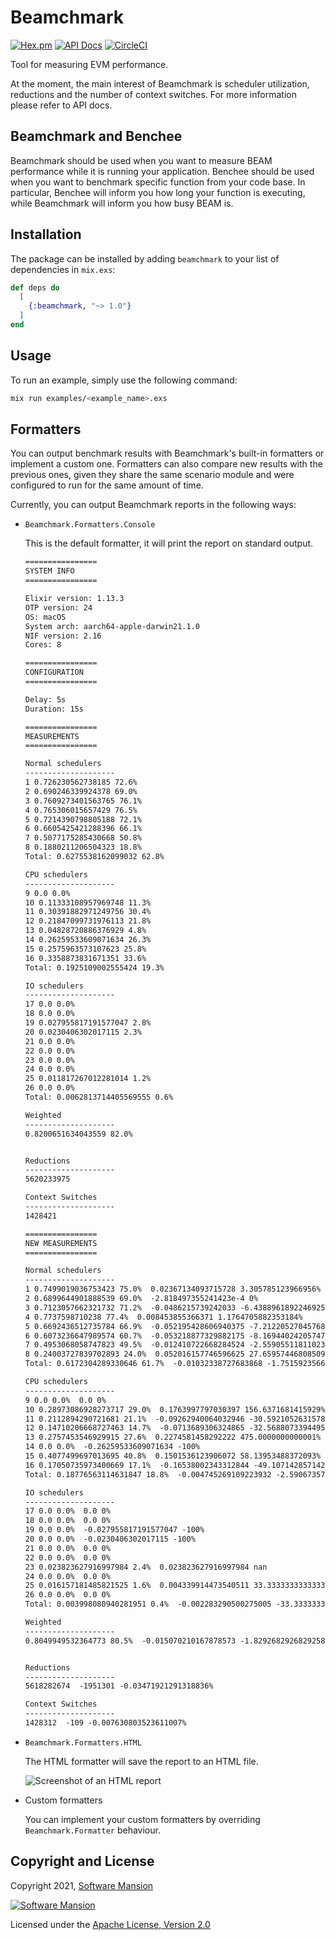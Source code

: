 # Beamchmark
[![Hex.pm](https://img.shields.io/hexpm/v/beamchmark.svg)](https://hex.pm/packages/beamchmark)
[![API Docs](https://img.shields.io/badge/api-docs-yellow.svg?style=flat)](https://hexdocs.pm/beamchmark)
[![CircleCI](https://circleci.com/gh/membraneframework/beamchmark.svg?style=svg)](https://circleci.com/gh/membraneframework/beamchmark)

Tool for measuring EVM performance.

At the moment, the main interest of Beamchmark is scheduler utilization, reductions and the number of context switches.
For more information please refer to API docs.

## Beamchmark and Benchee
Beamchmark should be used when you want to measure BEAM performance while it is running your application.
Benchee should be used when you want to benchmark specific function from your code base.
In particular, Benchee will inform you how long your function is executing, while Beamchmark will inform you
how busy BEAM is.

## Installation
The package can be installed by adding `beamchmark` to your list of dependencies in `mix.exs`:

```elixir
def deps do
  [
    {:beamchmark, "~> 1.0"}
  ]
end
```

## Usage
To run an example, simply use the following command: 

```bash
mix run examples/<example_name>.exs
```

## Formatters
You can output benchmark results with Beamchmark's built-in formatters or implement a custom one.
Formatters can also compare new results with the previous ones, given they share the same scenario module and 
were configured to run for the same amount of time.

Currently, you can output Beamchmark reports in the following ways:
* `Beamchmark.Formatters.Console`

  This is the default formatter, it will print the report on standard output.

  ```txt
  ================
  SYSTEM INFO
  ================

  Elixir version: 1.13.3
  OTP version: 24
  OS: macOS
  System arch: aarch64-apple-darwin21.1.0
  NIF version: 2.16
  Cores: 8

  ================
  CONFIGURATION
  ================

  Delay: 5s
  Duration: 15s

  ================
  MEASUREMENTS
  ================

  Normal schedulers
  --------------------
  1 0.726230562738185 72.6%
  2 0.690246339924378 69.0%
  3 0.7609273401563765 76.1%
  4 0.765306015657429 76.5%
  5 0.7214390798805188 72.1%
  6 0.6605425421288396 66.1%
  7 0.5077175285430668 50.8%
  8 0.1880211206504323 18.8%
  Total: 0.6275538162099032 62.8%

  CPU schedulers
  --------------------
  9 0.0 0.0%
  10 0.11333108957969748 11.3%
  11 0.30391882971249756 30.4%
  12 0.21847099731976113 21.8%
  13 0.04828720886376929 4.8%
  14 0.26259533609071634 26.3%
  15 0.2575963573107623 25.8%
  16 0.3358873831671351 33.6%
  Total: 0.1925109002555424 19.3%

  IO schedulers
  --------------------
  17 0.0 0.0%
  18 0.0 0.0%
  19 0.027955817191577047 2.8%
  20 0.0230406302017115 2.3%
  21 0.0 0.0%
  22 0.0 0.0%
  23 0.0 0.0%
  24 0.0 0.0%
  25 0.011817267012281014 1.2%
  26 0.0 0.0%
  Total: 0.0062813714405569555 0.6%

  Weighted
  --------------------
  0.8200651634043559 82.0%


  Reductions
  --------------------
  5620233975

  Context Switches
  --------------------
  1428421

  ================
  NEW MEASUREMENTS
  ================

  Normal schedulers
  --------------------
  1 0.7499019036753423 75.0%  0.02367134093715728 3.305785123966956%
  2 0.6899644901888539 69.0%  -2.818497355241423e-4 0%
  3 0.7123057662321732 71.2%  -0.0486215739242033 -6.4388961892246925%
  4 0.7737598710238 77.4%  0.008453855366371 1.1764705882353184%
  5 0.6692436512735784 66.9%  -0.052195428606940375 -7.212205270457687%
  6 0.6073236647989574 60.7%  -0.053218877329882175 -8.169440242057476%
  7 0.4953068058747823 49.5%  -0.012410722668284524 -2.559055118110237%
  8 0.24003727839702893 24.0%  0.052016157746596625 27.659574468085097%
  Total: 0.6172304289330646 61.7%  -0.01032338727683868 -1.751592356687894%

  CPU schedulers
  --------------------
  9 0.0 0.0%  0.0 0%
  10 0.28973086928273717 29.0%  0.1763997797030397 156.6371681415929%
  11 0.2112894290721681 21.1%  -0.09262940064032946 -30.59210526315789%
  12 0.14710206668727463 14.7%  -0.0713689306324865 -32.56880733944955%
  13 0.2757453546929915 27.6%  0.2274581458292222 475.0000000000001%
  14 0.0 0.0%  -0.26259533609071634 -100%
  15 0.4077499697013695 40.8%  0.1501536123906072 58.13953488372093%
  16 0.17050735973400669 17.1%  -0.16538002343312844 -49.10714285714286%
  Total: 0.18776563114631847 18.8%  -0.004745269109223932 -2.5906735751295287%

  IO schedulers
  --------------------
  17 0.0 0.0%  0.0 0%
  18 0.0 0.0%  0.0 0%
  19 0.0 0.0%  -0.027955817191577047 -100%
  20 0.0 0.0%  -0.0230406302017115 -100%
  21 0.0 0.0%  0.0 0%
  22 0.0 0.0%  0.0 0%
  23 0.023823627916997984 2.4%  0.023823627916997984 nan
  24 0.0 0.0%  0.0 0%
  25 0.016157181485821525 1.6%  0.004339914473540511 33.33333333333334%
  26 0.0 0.0%  0.0 0%
  Total: 0.003998080940281951 0.4%  -0.002283290500275005 -33.33333333333333%

  Weighted
  --------------------
  0.8049949532364773 80.5%  -0.015070210167878573 -1.8292682926829258%


  Reductions
  --------------------
  5618282674  -1951301 -0.03471921291318836%

  Context Switches
  --------------------
  1428312  -109 -0.007630803523611007%
  ```

* `Beamchmark.Formatters.HTML`

  The HTML formatter will save the report to an HTML file.
  
  ![Screenshot of an HTML report](https://user-images.githubusercontent.com/31112335/157427012-7cd01c7d-967e-4829-bf4c-a6511d4865fe.png)

* Custom formatters

  You can implement your custom formatters by overriding `Beamchmark.Formatter` behaviour.

## Copyright and License
Copyright 2021, [Software Mansion](https://swmansion.com/?utm_source=git&utm_medium=readme&utm_campaign=beamchmark)

[![Software Mansion](https://logo.swmansion.com/logo?color=white&variant=desktop&width=200&tag=membrane-github)](https://swmansion.com/?utm_source=git&utm_medium=readme&utm_campaign=beamchmark)

Licensed under the [Apache License, Version 2.0](LICENSE)
